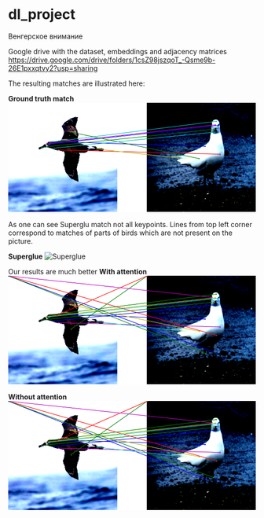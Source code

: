 # dl_project
Венгерское внимание


Google drive with the dataset, embeddings and adjacency matrices https://drive.google.com/drive/folders/1csZ98jszqoT_-Qsme9b-26E1pxxqtvy2?usp=sharing

The resulting matches are illustrated here:

**Ground truth match**
![Ground truth match](./images/gt.png)

As one can see Superglu match not all keypoints.
Lines from top left corner correspond to matches of parts of birds which are not present on the picture.

**Superglue**
![Superglue](./images/superglu.pn)

Our results are much better
**With attention**
![](./images/with_attention.png)

**Without attention**
![Without attention](./images/without_attention.png)
